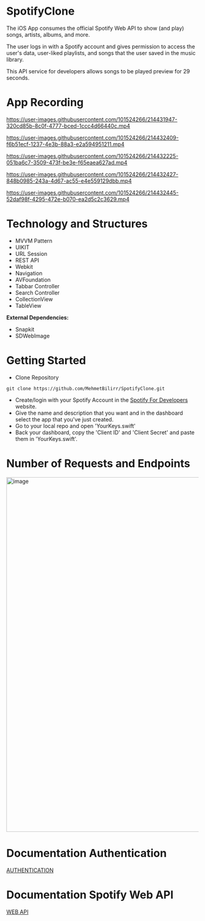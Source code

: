 # SpotifyClone

The iOS App consumes the official Spotify Web API to show (and play) songs, artists, albums, and more. 

The user logs in with a Spotify account and gives permission to access the user's data, user-liked playlists, and songs that the user saved in the music library. 

This API service for developers allows songs to be played preview for 29 seconds.

# App Recording


https://user-images.githubusercontent.com/101524266/214431947-320cd85b-8c0f-4777-bced-1ccc4d66440c.mp4 

https://user-images.githubusercontent.com/101524266/214432409-f6b51ecf-1237-4e3b-88a3-e2a594951211.mp4

https://user-images.githubusercontent.com/101524266/214432225-051ba6c7-3509-473f-be3e-f65eaea627ad.mp4

https://user-images.githubusercontent.com/101524266/214432427-848b0985-243a-4d67-ac55-e4e559129dbb.mp4

https://user-images.githubusercontent.com/101524266/214432445-52daf98f-4295-472e-b070-ea2d5c2c3629.mp4



# Technology and Structures
* MVVM Pattern
* UIKIT
* URL Session
* REST API
* Webkit
* Navigation
* AVFoundation
* Tabbar Controller
* Search Controller
* CollectionView
* TableView


**External Dependencies:**  
* Snapkit
* SDWebImage

# Getting Started
* Clone Repository
```
git clone https://github.com/MehmetBilirr/SpotifyClone.git

```
* Create/login with your Spotify Account in the [Spotify For Developers](https://developer.spotify.com) website.
* Give the name and description that you want and in the dashboard select the app that you've just created.
* Go to your local repo and open 'YourKeys.swift'
* Back your dashboard, copy the 'Client ID' and 'Client Secret' and paste them in 'YourKeys.swift'.

# Number of Requests and Endpoints

<img width="929" alt="image" src="https://user-images.githubusercontent.com/101524266/214176014-4d27f439-7bd2-47f6-abee-ba7517786855.png">

# Documentation Authentication 
[AUTHENTICATION](https://developer.spotify.com/documentation/general/guides/authorization/code-flow)

# Documentation Spotify Web API
[WEB API](https://developer.spotify.com/documentation/web-api/reference/#/)

